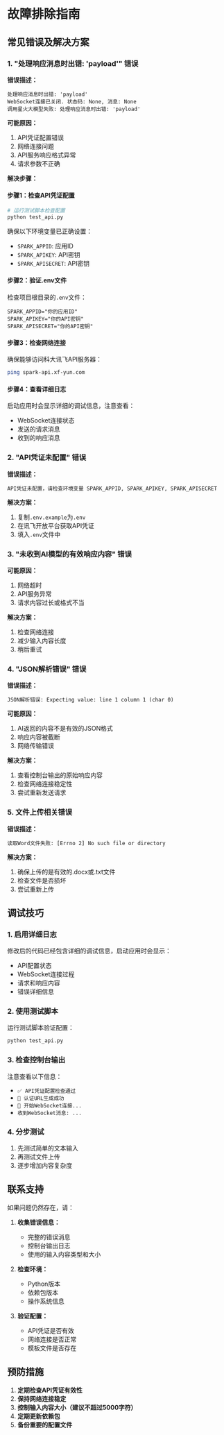 # 故障排除指南

## 常见错误及解决方案

### 1. "处理响应消息时出错: 'payload'" 错误

**错误描述：**
```
处理响应消息时出错: 'payload'
WebSocket连接已关闭. 状态码: None, 消息: None
调用星火大模型失败: 处理响应消息时出错: 'payload'
```

**可能原因：**
1. API凭证配置错误
2. 网络连接问题
3. API服务响应格式异常
4. 请求参数不正确

**解决步骤：**

#### 步骤1：检查API凭证配置
```bash
# 运行测试脚本检查配置
python test_api.py
```

确保以下环境变量已正确设置：
- `SPARK_APPID`: 应用ID
- `SPARK_APIKEY`: API密钥
- `SPARK_APISECRET`: API密钥

#### 步骤2：验证.env文件
检查项目根目录的`.env`文件：
```
SPARK_APPID="你的应用ID"
SPARK_APIKEY="你的API密钥"
SPARK_APISECRET="你的API密钥"
```

#### 步骤3：检查网络连接
确保能够访问科大讯飞API服务器：
```bash
ping spark-api.xf-yun.com
```

#### 步骤4：查看详细日志
启动应用时会显示详细的调试信息，注意查看：
- WebSocket连接状态
- 发送的请求消息
- 收到的响应消息

### 2. "API凭证未配置" 错误

**错误描述：**
```
API凭证未配置，请检查环境变量 SPARK_APPID, SPARK_APIKEY, SPARK_APISECRET
```

**解决方案：**
1. 复制`.env.example`为`.env`
2. 在讯飞开放平台获取API凭证
3. 填入`.env`文件中

### 3. "未收到AI模型的有效响应内容" 错误

**可能原因：**
1. 网络超时
2. API服务异常
3. 请求内容过长或格式不当

**解决方案：**
1. 检查网络连接
2. 减少输入内容长度
3. 稍后重试

### 4. "JSON解析错误" 错误

**错误描述：**
```
JSON解析错误: Expecting value: line 1 column 1 (char 0)
```

**可能原因：**
1. AI返回的内容不是有效的JSON格式
2. 响应内容被截断
3. 网络传输错误

**解决方案：**
1. 查看控制台输出的原始响应内容
2. 检查网络连接稳定性
3. 尝试重新发送请求

### 5. 文件上传相关错误

**错误描述：**
```
读取Word文件失败: [Errno 2] No such file or directory
```

**解决方案：**
1. 确保上传的是有效的.docx或.txt文件
2. 检查文件是否损坏
3. 尝试重新上传

## 调试技巧

### 1. 启用详细日志
修改后的代码已经包含详细的调试信息，启动应用时会显示：
- API配置状态
- WebSocket连接过程
- 请求和响应内容
- 错误详细信息

### 2. 使用测试脚本
运行测试脚本验证配置：
```bash
python test_api.py
```

### 3. 检查控制台输出
注意查看以下信息：
- `✅ API凭证配置检查通过`
- `🔗 认证URL生成成功`
- `🚀 开始WebSocket连接...`
- `收到WebSocket消息: ...`

### 4. 分步测试
1. 先测试简单的文本输入
2. 再测试文件上传
3. 逐步增加内容复杂度

## 联系支持

如果问题仍然存在，请：

1. **收集错误信息：**
   - 完整的错误消息
   - 控制台输出日志
   - 使用的输入内容类型和大小

2. **检查环境：**
   - Python版本
   - 依赖包版本
   - 操作系统信息

3. **验证配置：**
   - API凭证是否有效
   - 网络连接是否正常
   - 模板文件是否存在

## 预防措施

1. **定期检查API凭证有效性**
2. **保持网络连接稳定**
3. **控制输入内容大小（建议不超过5000字符）**
4. **定期更新依赖包**
5. **备份重要的配置文件**
